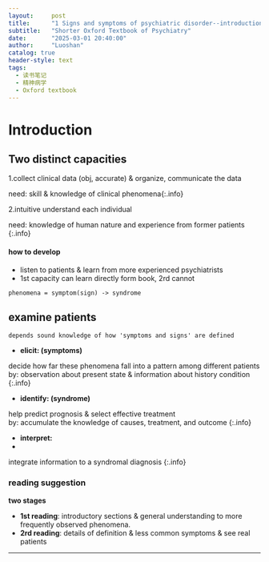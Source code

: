 ```yaml
---
layout:     post
title:      "1 Signs and symptoms of psychiatric disorder--introduction"
subtitle:   "Shorter Oxford Textbook of Psychiatry"
date:       "2025-03-01 20:40:00"
author:     "Luoshan"
catalog: true
header-style: text
tags:
  - 读书笔记
  - 精神病学
  - Oxford textbook
---
```


# Introduction


## Two distinct capacities

1.collect clinical data (obj, accurate) & organize, communicate the data

   need: skill & knowledge of clinical phenomena{:.info}

2.intuitive understand each individual

   need: knowledge of human nature and experience from former patients
{:.info}

#### how to develop
- listen to patients & learn from more experienced psychiatrists
- 1st capacity can learn directly form book, 2rd cannot

`phenomena = symptom(sign) -> syndrome`
## examine patients
`depends sound knowledge of how 'symptoms and signs' are defined`
- **elicit: (symptoms)**

decide how far these phenomena fall into a pattern among different patients  
by: observation about present state & information about history condition
{:.info}

- **identify: (syndrome)**

help predict prognosis & select effective treatment  
by: accumulate the knowledge of causes, treatment, and outcome
{:.info}
- **interpret:**
- 
integrate information to a syndromal diagnosis
{:.info}

### reading suggestion
   **two stages**
- **1st reading**: introductory sections & general understanding to more frequently observed phenomena.
- **2rd reading**: details of definition & less common symptoms & see real patients

-----

